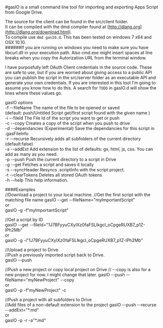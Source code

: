 #gasIO is a small command line tool for importing and exporting Apps Script from Google Drive.  
  
The source for the client can be found in the src/client folder.  
It can be compiled with the dmd compiler found at [http://dlang.org](http://dlang.org/download.html).  
To compile use `dmd gasIO.d`. 
This has been tested on windows 7 x64 and OSX 10.10.  
######If you are running on windows you need to make sure you have libcurl.dll in your execution path. Also cmd.exe might insert spaces at line breaks when you copy the Autorization URL from the terminal window.  

I have purposfully left OAuth Client credentials in the source code. These are safe to use, but if you are worried about giving access to a public API you can publish the script in the src/server folder as an executable API and generate your own credentials. If you are interested in this tool I'm going to assume you know how to do this. A search for `TODO` in gasIO.d will show the lines where these values go.

gasIO options  
-f     --fileName The name of the file to be opened or saved   
(default: push/Untitled Script  get/first script found with the given name )  
-i       --fileId The File Id of the script you want to get or push  
-c         --copy Creates a copy of the script when you push to drive  
-d --dependancies (Experimental) Save the dependancies for this script in .gasFileInfo  
-r      --recurse Recursively adds all subfolders of the current directory (default:false)  
-a       --addExt Add extension to the list of defaults: gs, html, js, css. You can add as many as you need.  
-p         --push Push the current directory to a script in Drive  
-g          --get Fetches a script and saves it locally  
-s   --syncHeader Resyncs .scriptInfo with the script project.  
-t  --clearTokens Deletes all stored OAuth tokens  
-h         --help This help information.  
  
####Examples  
//Download a project to your local machine.
//Get the first script with the matching file name
gasIO --get --fileName="myImportantScript"  
or  
gasIO -g -f"myImportantScript"  
  
//Get a script by ID  
gasIO --get --fileId="1J7BFyyuCXyIXz0faFSLIkgcl_oCpgeRUXB7_p1Z-lPh2Mb"  
or  
gasIO -g -i"1J7BFyyuCXyIXz0faFSLIkgcl_oCpgeRUXB7_p1Z-lPh2Mb"  
  
//Upload a project to Drive  
//Push a previously imported script back to Drive.  
gasIO --push

//Push a new project or copy local project on Drive 
// --copy is also for a new project for now. I might change that later.
gasIO --push --fileName="myNewProject"  --copy  
or  
gasIO -p -f"myNewProject" -c  
  
//Push a project with all subfolders to Drive  
//Add files of a non-default extension to the project
gasIO --push --recurse --addExt="\*.md"  
or  
gasIO -p -r -a"\*.md"  
